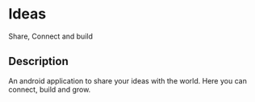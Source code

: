 # Ideas

Share, Connect and build

## Description

An android application to share your ideas with the world. Here you can connect, build and grow.
